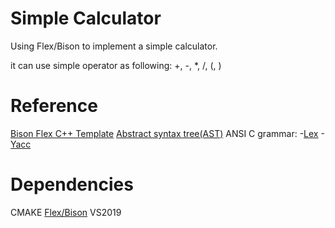 # Simple Calculator
Using Flex/Bison to implement a simple calculator.

it can use simple operator as following:
+, -, *, /, (, )


# Reference
[Bison Flex C++ Template](https://github.com/remusao/Bison-Flex-CPP-template)
[Abstract syntax tree(AST)](https://en.wikipedia.org/wiki/Abstract_syntax_tree)
ANSI C grammar:
  -[Lex](https://www.quut.com/c/ANSI-C-grammar-l-2011.html)
  -[Yacc](https://www.quut.com/c/ANSI-C-grammar-y-2011.html)
   
# Dependencies
CMAKE
[Flex/Bison](https://github.com/lexxmark/winflexbison)
VS2019
